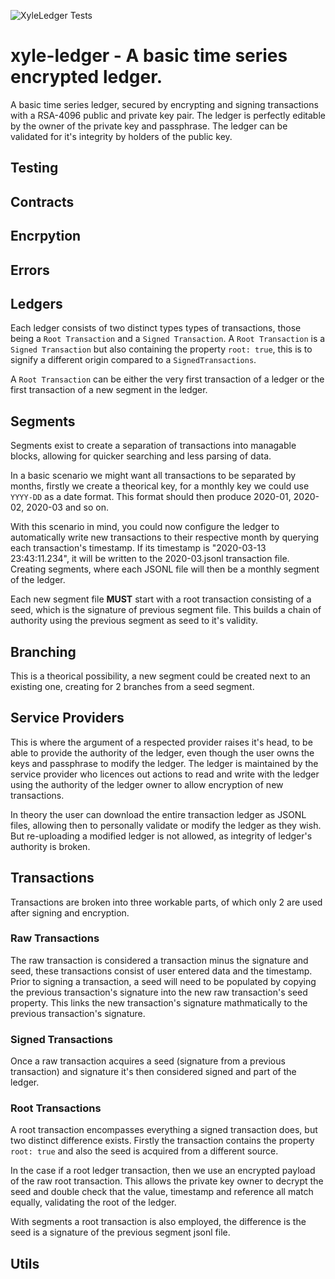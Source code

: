 ![XyleLedger Tests](https://github.com/xylesoft/xyle-ledger/workflows/XyleLedger%20Tests/badge.svg?branch=master)


# xyle-ledger - A basic time series encrypted ledger.
A basic time series ledger, secured by encrypting and signing transactions with a RSA-4096 public and private key pair. The ledger is perfectly editable by the owner of the private key and passphrase. The ledger can be validated for it's integrity by holders of the public key.

## Testing

## Contracts

## Encrpytion

## Errors

## Ledgers

Each ledger consists of two distinct types types of transactions, those being a `Root Transaction` and a `Signed Transaction`. A `Root Transaction` is a `Signed Transaction` but also containing the property `root: true`, this
is to signify a different origin compared to a `SignedTransactions`.

A `Root Transaction` can be either the very first transaction of a ledger or the first transaction of a new segment in the ledger.

## Segments

Segments exist to create a separation of transactions into managable blocks, allowing for quicker searching and less parsing of data.

In a basic scenario we might want all transactions to be separated by months, firstly we create a theorical key, for a monthly key we could use `YYYY-DD` as a date format. This format should then produce 2020-01, 2020-02, 2020-03 and so on.

With this scenario in mind, you could now configure the ledger to automatically write new transactions to their respective month by querying each transaction's timestamp. If its timestamp is "2020-03-13 23:43:11.234", it will be written to the 2020-03.jsonl transaction file. Creating segments, where each JSONL file will then be a monthly segment of the ledger.

Each new segment file **MUST** start with a root transaction consisting of a seed, which is the signature of previous segment file. This builds a chain of authority using the previous segment as seed to it's validity.

## Branching

This is a theorical possibility, a new segment could be created next to an existing one, creating for 2 branches from a seed segment.

## Service Providers

This is where the argument of a respected provider raises it's head, to be able to provide the authority of the ledger, even though the user owns the keys and passphrase to modify the ledger. The ledger is maintained by the service provider who licences out actions to read and write with the ledger using the authority of the ledger owner to allow encryption of new transactions.

In theory the user can download the entire transaction ledger as JSONL files, allowing then to personally validate or modify the ledger as they wish. But re-uploading a modified ledger is not allowed, as integrity of ledger's authority is broken.

## Transactions

Transactions are broken into three workable parts, of which only 2 are used after signing and encryption.

### Raw Transactions
The raw transaction is considered a transaction minus the signature and seed, these transactions consist of user entered data and the timestamp. Prior to signing a transaction, a seed will need to be populated by copying the previous transaction's signature into the new raw transaction's seed property. This links the new transaction's signature mathmatically to the previous transaction's signature.

### Signed Transactions
Once a raw transaction acquires a seed (signature from a previous transaction) and signature it's then considered signed and part of the ledger.

### Root Transactions
A root transaction encompasses everything a signed transaction does, but two distinct difference exists. Firstly the transaction contains the property `root: true` and also the seed is acquired from a different source.

In the case if a root ledger transaction, then we use an encrypted payload of the raw root transaction. This allows the private key owner to decrypt the seed and double check that the value, timestamp and reference all match equally, validating the root of the ledger.

With segments a root transaction is also employed, the difference is the seed is a signature of the previous segment jsonl file.

## Utils